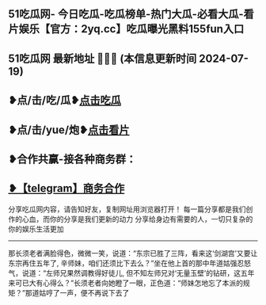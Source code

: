 51吃瓜网- 今日吃瓜-吃瓜榜单-热门大瓜-必看大瓜-看片娱乐【官方：2yq.cc】吃瓜曝光黑料155fun入口
-----------------------------------------
51吃瓜网 最新地址 🍉🍉🍉 (本信息更新时间 2024-07-19)
-----------------------------------------
❥点/击/吃/瓜❥<a href="https://2yq.cc">点击吃瓜</a>
-----------------------------------------
❥点/击/yue/炮❥<a href="https://4vtv.com">点击看片</a>
-----------------------------------------
❥合作共赢-接各种商务群：
-----------------------------------------
<a href="https://t.me/GM_51cg1">❥【telegram】商务合作</a>
-----------------------------------------
分享吃瓜网内容，请告知好友，复制网址用浏览器打开！ 每一篇分享都是我们创作的心血，而你的分享是我们更新的动力
分享给身边有需要的人，一切只复杂的你的娱乐生活更加

-----------------------------------------
那长须老者满脸得色，微微一笑，说道：“东宗已胜了三阵，看来这‘剑湖宫’又要让东宗再住五年了,
辛师妹，咱们还须比下去么？”坐在他上首的那中年道姑强忍怒气，说道：“左师兄果然调教得好徒儿,
但不知左师兄对‘无量玉壁’的钻研，这五年来可已大有心得么？”长须老者向她瞪了一眼，正色道：“师妹怎地忘了本派的规矩？”那道姑哼了一声，便不再说下去了
